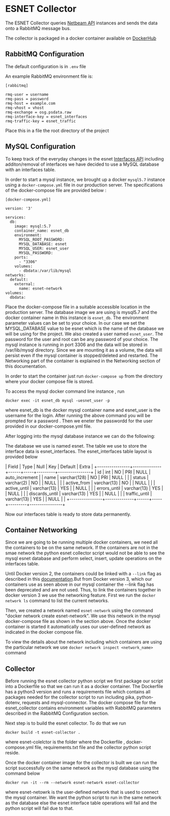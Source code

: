ESNET Collector
============

The ESNET Collector queries [Netbeam API](https://esnet-netbeam.appspot.com/) instances and sends the data onto a RabbitMQ message bus.

The collector is packaged in a docker container available on [DockerHub](https://hub.docker.com/r/sandci/esnet-collector)

## RabbitMQ Configuration

The default configuration is in `.env` file 

An example RabbitMQ environment file is:

    [rabbitmq]

    rmq-user = username
    rmq-pass = password
    rmq-host = example.com
    rmq-vhost = vhost
    rmq-exchange = osg.psdata.raw
    rmq-interface-key = esnet_interfaces
    rmq-traffic-key = esnet_traffic

Place this in a file the root directory of the project

## MySQL Configuration

To keep track of the everyday changes in the esnet [Interfaces API](https://esnet-netbeam.appspot.com/api/network/esnet/prod/interfaces) including additon/removal of interfaces we have decided to use a MySQL database with an interfaces table.

In order to start a mysql instance, we brought up a docker `mysql5.7` instance using a `docker-compose.yml` file in our production server. The specifications of the docker-compose file are provided below :

    [docker-compose.yml]
    
    version: '3'

    services:
      db:
        image: mysql:5.7
        container_name: esnet_db
        environment:
          MYSQL_ROOT_PASSWORD: 
          MYSQL_DATABASE: esnet
          MYSQL_USER: esnet_user
          MYSQL_PASSWORD:
        ports:
          - "3306"
        volumes:
          - dbdata:/var/lib/mysql
    networks:
      default:
        external:
          name: esnet-network
    volumes:
      dbdata:

Place the docker-compose file in a suitable accessible location in the production server. The database image we are using is mysql5.7 and the docker container name in this instance is `esnet_db`. The environment parameter values can be set to your choice. In our case we set the MYSQL_DATABASE value to be esnet which is the name of the database we will be using for the project. We also created a user named `esnet_user`. The password for the user and root can be any password of your choice. The mysql instance is running in port 3306 and the data will be stored in /var/lib/mysql directory. Since we are mounting it as a volume, the data will persist even if the mysql container is stopped/deleted and restarted. The Networking part of the container is explained in the Networking section of this documentation.

In order to start the container just run `docker-compose up` from the directory where your docker compose file is stored.   

To access the mysql docker command line instance , run

`docker exec -it esnet_db mysql -uesnet_user -p`

where esnet_db is the docker mysql container name and esnet_user is the username for the login. After running the above command you will be prompted for a password . Then we eneter the passwordd for the user provided in our docker-compose.yml file.

After logging into the mysql database instance we can do the following:

The database we use is named esnet. The table we use to store the interface data is esnet_interfaces. The esnet_interfaces table layout is provided below

| Field          | Type         | Null | Key | Default | Extra          |
+----------------+--------------+------+-----+---------+----------------+
| id             | int          | NO   | PRI | NULL    | auto_increment |
| name           | varchar(128) | NO   | PRI | NULL    |                |
| status         | varchar(2)   | NO   |     | NULL    |                |
| active_from    | varchar(13)  | NO   |     | NULL    |                |
| active_until   | varchar(13)  | YES  |     | NULL    |                |
| errors_until   | varchar(13)  | YES  |     | NULL    |                |
| discards_until | varchar(13)  | YES  |     | NULL    |                |
| traffic_until  | varchar(13)  | YES  |     | NULL    |                |
+----------------+--------------+------+-----+---------+----------------+

Now our interfaces table is ready to store data permanently.

## Container Networking

Since we are going to be running multiple docker containers, we need all the containers to be on the same network. If the containers are not in the smae network the python esnet collector script would not be able to see the mysql esnet database and perform select, insert, update operations on the interfaces table.

Until Docker version 2, the containers could be linked with a `--link` flag as described in this [documentation](https://docs.docker.com/network/links/).But from Docker version 3, which our containers use as seen above in our mysql container the --link flag has been deprecated and are not used. Thus, to link the containers together in docker version 3 we use the networking feature.
First we run the `docker network ls` command to list the current networks.

Then, we created a network named `esnet-network` using the command "docker network create esnet-network". We use this network in the mysql docker-compose file as shown in the section above. Once the docker container is started it automatically uses our user-defined network as indicated in the docker compose file.

To view the details about the network including which containers are using the particular network we use `docker network inspect <network_name>` command

## Collector

Before running the esnet collector python script we first package our script into a Dockerfile so that we can run it as a docker container. The Dockerfile has a python3 version and runs a requirements file which contains all packages needed for the collector script to run including pika, python-dotenv, requests and mysql-connector. The docker compose file for the esnet_collector contains environment variables with RabbitMQ parameters described in the RabbitMQ Configuration section.

Next step is to build the esnet collector. To do that we run 

`docker build -t esnet-collector .`

where esnet-colelctor is the folder where the Dockerfile , docker-compose.yml file, requirements.txt file and the collector python script reside.

Once the docker container image for the collector is built we can run the script successfully on the same network as the mysql database using the command below

`docker run -it --rm --network esnet-network esnet-collector`

where esnet-netowrk is the user-defined network that is used to connect the mysql container. We want the python script to run in the same network as the database else the esnet interface table operations will fail and the python script will fail due to that.
